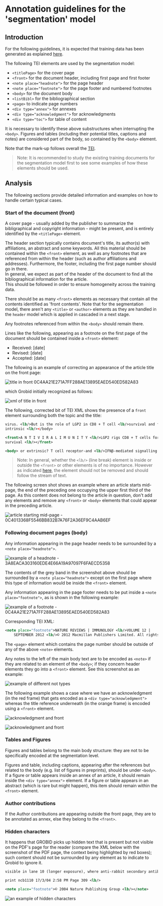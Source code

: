 # Annotation guidelines for the 'segmentation' model

## Introduction

For the following guidelines, it is expected that training data has been generated as explained [here](../Training-the-models-of-Grobid/#generation-of-training-data).

The following TEI elements are used by the segmentation model:

* `<titlePage>` for the cover page
* `<front>` for the document header, including first page and first footer 
* `<note place="headnote">` for the page header
* `<note place="footnote">` for the page footer and numbered footnotes
* `<body>` for the document body
* `<listBibl>` for the bibliographical section
* `<page>` to indicate page numbers
* `<div type="annex">` for annexes
* `<div type="acknowledgment">` for acknowledgments
* `<div type="toc">` for table of content

It is necessary to identify these above substructures when interrupting the `<body>`. Figures and tables (including their potential titles, captions and notes) are considered part of the body, so contained by the `<body>` element.

Note that the mark-up follows overall the [TEI](http://www.tei-c.org). 

> Note: It is recommended to study the existing training documents for the segmentation model first to see some examples of how these elements should be used.

## Analysis

The following sections provide detailed information and examples on how to handle certain typical cases.

### Start of the document (front)

A cover page - usually added by the publisher to summarize the bibligraphical and copyright information - might be present, and is entirely identified by the `<titlePage>` element. 

The header section typically contains document's title, its author(s) with affiliations, an abstract and some keywords. 
All this material should be contained within the `<front>` element, as well as any footnotes that are referenced from within the header (such as author affiliations and addresses). 
Furthermore, the footer, including the first page number should go in there.  
In general, we expect as part of the header of the document to find all the bibliographical information for the article.  
This should be followed in order to ensure homogeneity across the training data.

There should be as many `<front>` elements as necessary that contain all the contents identified as 'front contents'. Note that for the segmentation model, there aren't any `<title>` or `<author>` elements as they are handled in the `header` model which is applied in cascaded in a next stage.

Any footnotes referenced from within the `<body>` should remain there.

Lines like the following, appearing as a footnote on the first page of the document should be contained inside a `<front>` element:
* Received: [date]
* Revised: [date]
* Accepted: [date]

The following is an example of correcting an appearance of the article title on the front page:

![title in front 0C4AA21E271A7FF288AE13895EAED540ED582A83](img/title-in-front.png)

which Grobid initially recognized as follows:

![xml of title in front](img/title-in-front-xml-wrong.png)

The following, corrected bit of TEI XML shows the presence of a `front` element surrounding both the topic and the title:

```xml
virus. <lb/>But is the role of LGP2 in CD8 + T cell <lb/>survival and function cell
intrinsic <lb/></body>

<front>A N T I V I R A L I M U N I T Y <lb/>LGP2 rigs CD8 + T cells for
survival <lb/></front>

<body> or extrinsic? T cell receptor-and <lb/>IFNβ-mediated signalling in CD8 + T

```

> Note: In general, whether the `<lb/>` (line break) element is inside or outside the `<front>` or other elements is of no importance. However as indicated [here](General-principles/#correcting-pre-annotated-files), the <lb/> element should not be removed and should follow the stream of text. 

The following screen shot shows an example where an article starts mid-page, the end of the preceding one occupying the upper first third of the page. As this content does not belong to the article in question, don't add any elements and remove any `<front>` or `<body>` elements that could appear in the preceding article.

![article starting mid-page - 0C4013368F5546BB832B7A76F2A36EF9C4AAB6EF](img/preceding-article-on-first-page.png)

### Following document pages (body)

Any information appearing in the page header needs to be surrounded by a `<note place="headnote">`.

![example of a headnote - 3A8EACA303160EDE4E66A19A97097F6FAECD5358](img/note-place-headnote.png)

The contents of the grey band in the screenshot above should be surrounded by a `<note place="headnote">` except on the first page where this type of information would be inside the `<front>` element.

Any information appearing in the page footer needs to be put inside a `<note place="footnote">`, as is shown in the following example:

![example of a footnote - 0C4AA21E271A7FF288AE13895EAED540ED582A83](img/note-place-footnote.png)

Corresponding TEI XML:

```xml
<note place="footnote">NATURE REVIEWS | IMMUNOLOGY <lb/>VOLUME 12 |
	SEPTEMBER 2012 <lb/>© 2012 Macmillan Publishers Limited. All rights reserved</note>

```

The `<page>` element which contains the page number should be outside of any of the above `<note>` elements.

Any notes to the left of the main body text are to be encoded as `<note>` if they are related to an element of the `<body>`; if they concern header elements they go into a `<front>` element.  See this screenshot as an example:

![example of different not types](img/different-note-examples.png)

The following example shows a case where we have an acknowledgment (in the red frame) that gets encoded as a `<div type="acknowledgment">` whereas the title reference underneath (in the orange frame) is encoded using a `<front>` element.

![acknowledgment and front](img/acknowledgment-placement.png)

![acknowledgment and front](img/acknowledgment-placement-xml.png)

### Tables and Figures

Figures and tables belong to the main body structure: they are not to be specifically encoded at the segmentation level.

Figures and table, including captions, appearing after the references but related to the body (e.g. list of figures in preprints), should be under `<body>`. If a figure or table appears inside an annex of an article, it should remain inside the `<div type="annex">` element. If a figure or table appears in an abstract (which is rare but might happen), this item should remain within the `<front>` element.

### Author contributions

If the Author contributions are appearing outside the front page, they are to be annotated as annex, else they belong to the `<front>`.  

### Hidden characters

It happens that GROBID picks up hidden text that is present but not visible on the PDF's page for the reader (compare the XML below with the screenshot of the PDF page, the context being highlighted by red boxes); such content should not be surrounded by any element as to indicate to Grobid to ignore it.

```xml
visible in lane 10 (longer exposure), where anti-rabbit secondary antibodies<lb/> were used. <lb/></body>

print ncb1110 17/3/04 2:58 PM Page 309 <lb/>

<note place="footnote">© 2004 Nature Publishing Group <lb/></note>
```

![an example of hidden characters](img/hidden-characters.png)
